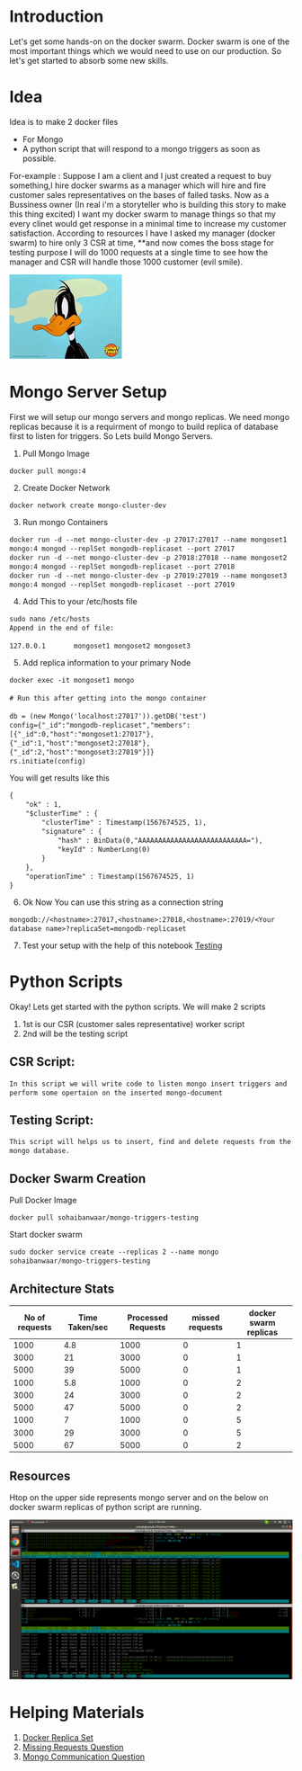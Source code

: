 # Introduction

Let's get some hands-on on the docker swarm. Docker swarm is one of the most important things which we would need to use on our production. So let's get started to absorb some new skills.


# Idea
Idea is to make 2 docker files 

* For Mongo
* A python script that will respond to a mongo triggers as soon as possible.

For-example : 
    Suppose I am a client and I just created a request to buy something,I hire docker swarms as a manager which will hire and fire customer sales representatives on the bases of failed tasks. Now as a Bussiness owner (In real i'm a storyteller who is building this story to make this thing excited) I want my docker swarm to manage things so that my every clinet would get response in a minimal time to increase my customer satisfaction. According to resources I have I asked my manager (docker swarm) to hire only 3 CSR at time, **and now comes the boss stage for testing purpose I will do 1000 requests at a single time to see how the manager and CSR will handle those 1000 customer (evil smile). 


![Lets make plan to fire you docker swarm huhahahah!!!](extras/evil_smile.gif)




# Mongo Server Setup

First we will setup our mongo servers and mongo replicas. We need mongo replicas because it is a requirment of mongo to build replica of database first to listen for triggers. So Lets build Mongo Servers.

1. Pull Mongo Image
```
docker pull mongo:4
```
2. Create Docker Network

```
docker network create mongo-cluster-dev
```
3. Run mongo Containers

```
docker run -d --net mongo-cluster-dev -p 27017:27017 --name mongoset1 mongo:4 mongod --replSet mongodb-replicaset --port 27017
docker run -d --net mongo-cluster-dev -p 27018:27018 --name mongoset2 mongo:4 mongod --replSet mongodb-replicaset --port 27018
docker run -d --net mongo-cluster-dev -p 27019:27019 --name mongoset3 mongo:4 mongod --replSet mongodb-replicaset --port 27019
```
4. Add This to your /etc/hosts file

```
sudo nano /etc/hosts
Append in the end of file:

127.0.0.1       mongoset1 mongoset2 mongoset3

```
5. Add replica information to your primary Node

```
docker exec -it mongoset1 mongo

# Run this after getting into the mongo container

db = (new Mongo('localhost:27017')).getDB('test')
config={"_id":"mongodb-replicaset","members":[{"_id":0,"host":"mongoset1:27017"},{"_id":1,"host":"mongoset2:27018"},{"_id":2,"host":"mongoset3:27019"}]}
rs.initiate(config)

```
You will get results like this

```
{
	"ok" : 1,
	"$clusterTime" : {
		"clusterTime" : Timestamp(1567674525, 1),
		"signature" : {
			"hash" : BinData(0,"AAAAAAAAAAAAAAAAAAAAAAAAAAA="),
			"keyId" : NumberLong(0)
		}
	},
	"operationTime" : Timestamp(1567674525, 1)
}
```
6. Ok Now You can use this string as a connection string

```
mongodb://<hostname>:27017,<hostname>:27018,<hostname>:27019/<Your database name>?replicaSet=mongodb-replicaset

```

7. Test your setup with the help of this notebook  [Testing](Testing.ipynb)


# Python Scripts

Okay! Lets get started with the python scripts. We will make 2 scripts

1. 1st is our CSR (customer sales representative) worker script 
2. 2nd will be the testing script


## CSR Script:
    In this script we will write code to listen mongo insert triggers and perform some opertaion on the inserted mongo-document

## Testing Script:
    This script will helps us to insert, find and delete requests from the mongo database.


## Docker Swarm Creation

Pull Docker Image

```
docker pull sohaibanwaar/mongo-triggers-testing
```

Start docker swarm 

```
sudo docker service create --replicas 2 --name mongo sohaibanwaar/mongo-triggers-testing
```

## Architecture Stats

| No of requests  | Time Taken/sec | Processed Requests | missed requests | docker swarm replicas |
|-|-|-|-|-|
| 1000 | 4.8 | 1000 | 0 | 1 |
| 3000 | 21 | 3000 | 0 | 1 |
| 5000 | 39 | 5000 | 0 | 1 |
| 1000 | 5.8 | 1000 | 0 | 2 |
| 3000 | 24 | 3000 | 0 | 2 |
| 5000 | 47 | 5000 | 0 | 2 |
| 1000 | 7 | 1000 | 0 | 5 |
| 3000 | 29 | 3000 | 0 | 5 |
| 5000 | 67 | 5000 | 0 | 2 |
    

## Resources

Htop on the upper side represents mongo server and on the below on docker swarm replicas of python script are running.

![Image](extras/resources.png)



# Helping Materials

1. [Docker Replica Set](https://www.gyanblog.com/docker/how-run-mongodb-replicaset-docker/)
2. [Missing Requests Question](https://stackoverflow.com/questions/68235961/mongo-misses-to-catch-insert-triggers)
3. [Mongo Communication Question](https://stackoverflow.com/questions/68244000/issues-in-communication-of-mongo-db-between-2-servers)
